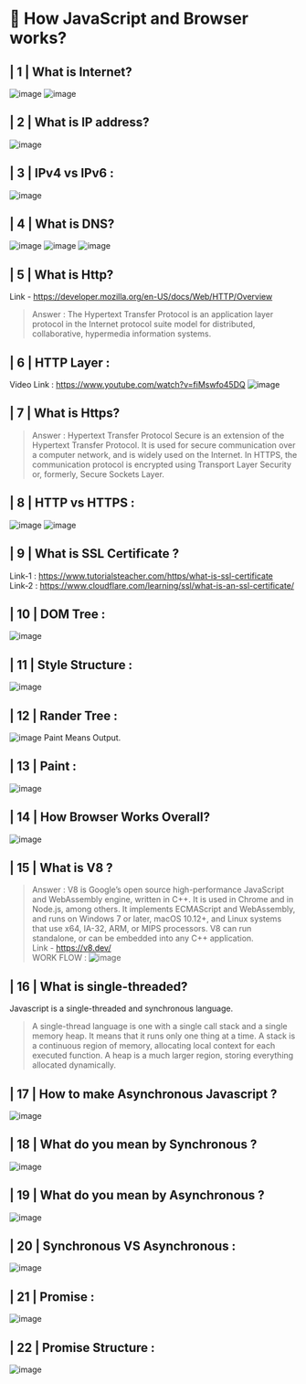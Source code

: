 # 🎯 How JavaScript and Browser works? 
## | 1 | What is Internet?
![image](images/internet.JPG)
![image](images/internet1.JPG)
## | 2 | What is IP address?
![image](images/ipAddress.JPG)
## | 3 | IPv4 vs IPv6 :
![image](images/ipv4VSipv6.JPG)
## | 4 | What is DNS?
![image](images/dns.JPG)
![image](images/dns1.JPG)
![image](images/dns2.JPG)
## | 5 | What is Http?
Link -  https://developer.mozilla.org/en-US/docs/Web/HTTP/Overview 
>Answer : The Hypertext Transfer Protocol is an application layer protocol in the Internet protocol suite model for distributed, collaborative, hypermedia information systems.
## | 6 | HTTP Layer :
Video Link : https://www.youtube.com/watch?v=fiMswfo45DQ
![image](images/httpLayer.JPG)
## | 7 | What is Https?
>Answer : Hypertext Transfer Protocol Secure is an extension of the Hypertext Transfer Protocol. It is used for secure communication over a computer network, and is widely used on the Internet. In HTTPS, the communication protocol is encrypted using Transport Layer Security or, formerly, Secure Sockets Layer.
## | 8 | HTTP vs HTTPS :
![image](images/httpVshttps.JPG)
![image](images/httpVshttps1.JPG)
## | 9 | What is SSL Certificate ?
Link-1 : https://www.tutorialsteacher.com/https/what-is-ssl-certificate <br>
Link-2 : https://www.cloudflare.com/learning/ssl/what-is-an-ssl-certificate/ 
## | 10 | DOM Tree :
![image](images/DomTree.gif)
## | 11 | Style Structure :
![image](images/StyleStructure.JPG)
## | 12 | Rander Tree :
![image](images/RanderTree.JPG)
Paint Means Output.
## | 13 | Paint :
![image](images/Paint.JPG)
## | 14 | How Browser Works Overall?
![image](images/HowBrowserWorksOverall.JPG)
## | 15 | What is V8 ?
>Answer : V8 is Google’s open source high-performance JavaScript and WebAssembly engine, written in C++. It is used in Chrome and in Node.js, among others. It implements ECMAScript and WebAssembly, and runs on Windows 7 or later, macOS 10.12+, and Linux systems that use x64, IA-32, ARM, or MIPS processors. V8 can run standalone, or can be embedded into any C++ application. <br>
>Link - https://v8.dev/ <br>
WORK FLOW :
![image](images/workOfV8.png) 
## | 16 | What is single-threaded?
Javascript is a single-threaded and synchronous language.
>A single-thread language is one with a single call stack and a single memory heap. It means that it runs only one thing at a time. A stack is a continuous region of memory, allocating local context for each executed function. A heap is a much larger region, storing everything allocated dynamically.
## | 17 | How to make Asynchronous Javascript ?
![image](images/howtomakeAsyncJS.JPG)
## | 18 | What do you mean by Synchronous ?
![image](images/sync.JPG)
## | 19 | What do you mean by Asynchronous ?
![image](images/async.JPG)
## | 20 | Synchronous VS Asynchronous :
![image](images/syncVSasync.JPG)
## | 21 | Promise :
![image](images/promise.JPG)
## | 22 | Promise Structure :
![image](images/promiseStructure.JPG)

